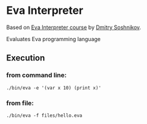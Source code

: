 # Eva Interpreter
Based on [Eva Interpreter course](https://www.dmitrysoshnikov.education/p/essentials-of-interpretation) by [Dmitry Soshnikov](https://www.dmitrysoshnikov.education/).

Evaluates Eva programming language

## Execution
### from command line:
```
./bin/eva -e '(var x 10) (print x)'
```
### from file:
```
./bin/eva -f files/hello.eva
```
